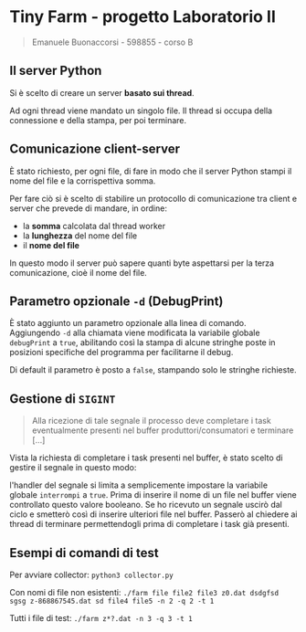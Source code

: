 # Tiny Farm - progetto Laboratorio II

> Emanuele Buonaccorsi - 598855 - corso B

## Il server Python

Si è scelto di creare un server **basato sui thread**.

Ad ogni thread viene mandato un singolo file. Il thread si occupa della connessione e della stampa, per poi terminare.

## Comunicazione client-server

È stato richiesto, per ogni file, di fare in modo che il server Python stampi il nome del file e la corrispettiva somma.

Per fare ciò si è scelto di stabilire un protocollo di comunicazione tra client e server che prevede di mandare, in ordine:

- la **somma** calcolata dal thread worker
- la **lunghezza** del nome del file
- il **nome del file**
  
In questo modo il server può sapere quanti byte aspettarsi per la terza comunicazione, cioè il nome del file.

## Parametro opzionale `-d` (DebugPrint)

È stato aggiunto un parametro opzionale alla linea di comando. Aggiungendo `-d` alla chiamata viene modificata la variabile globale `debugPrint` a `true`, abilitando così la stampa di alcune stringhe poste in posizioni specifiche del programma per facilitarne il debug.

Di default il parametro è posto a `false`, stampando solo le stringhe richieste.

## Gestione di `SIGINT`

> Alla ricezione di tale segnale il processo deve completare i task eventualmente presenti nel buffer produttori/consumatori e terminare [...]

Vista la richiesta di completare i task presenti nel buffer, è stato scelto di gestire il segnale in questo modo:

l'handler del segnale si limita a semplicemente impostare la variabile globale `interrompi` a `true`. Prima di inserire il nome di un file nel buffer viene controllato questo valore booleano. Se ho ricevuto un segnale uscirò dal ciclo e smetterò così di inserire ulteriori file nel buffer. Passerò al chiedere ai thread di terminare permettendogli prima di completare i task già presenti.

## Esempi di comandi di test

Per avviare collector: `python3 collector.py`

Con nomi di file non esistenti:
`./farm file file2 file3 z0.dat dsdgfsd sgsg z-868867545.dat sd file4 file5 -n 2 -q 2 -t 1`

Tutti i file di test:
`./farm z*?.dat -n 3 -q 3 -t 1`
